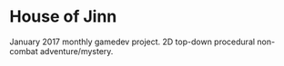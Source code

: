 # House of Jinn

January 2017 monthly gamedev project. 2D top-down procedural non-combat adventure/mystery.
